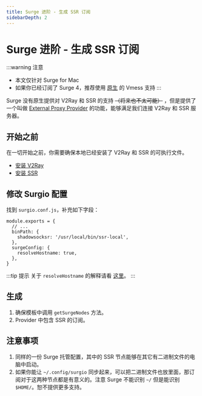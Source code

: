 ```yaml
---
title: Surge 进阶 - 生成 SSR 订阅
sidebarDepth: 2
---
```


# Surge 进阶 - 生成 SSR 订阅

:::warning 注意
- 本文仅针对 Surge for Mac
- 如果你已经订阅了 Surge 4，推荐使用 [原生](/guide/custom-config.md#surgeconfig-v2ray) 的 Vmess 支持
:::

Surge 没有原生提供对 V2Ray 和 SSR 的支持 ~~（将来也不太可能）~~ ，但是提供了一个叫做 [External Proxy Provider](https://medium.com/@Blankwonder/surge-mac-new-features-external-proxy-provider-375e0e9ea660) 的功能，能够满足我们连接 V2Ray 和 SSR 服务器。

## 开始之前

在一切开始之前，你需要确保本地已经安装了 V2Ray 和 SSR 的可执行文件。

- [安装 V2Ray](https://github.com/v2ray/homebrew-v2ray)
- [安装 SSR](/guide/install-ssr-local.md)

## 修改 Surgio 配置

找到 `surgio.conf.js`，补充如下字段：

```js{3-9}
module.exports = {
  // ...
  binPath: {
    shadowsocksr: '/usr/local/bin/ssr-local',
  },
  surgeConfig: {
    resolveHostname: true,
  },
}
```

:::tip 提示
关于 `resolveHostname` 的解释请看 [这里](/guide/custom-config.md#surgeconfig-resolvehostname)。
:::

## 生成

1. 确保模板中调用 `getSurgeNodes` 方法。
2. Provider 中包含 SSR 的订阅。

## 注意事项

1. 同样的一份 Surge 托管配置，其中的 SSR 节点能够在其它有二进制文件的电脑中启动。
2. 如果你能让 `~/.config/surgio` 同步起来，可以把二进制文件也放里面，那订阅对于这两种节点都是有意义的。注意 Surge 不能识别 `~/` 但是能识别 `$HOME/`。恕不提供更多支持。

